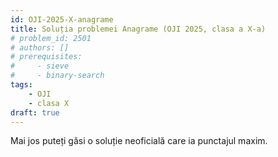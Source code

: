 ```yaml
---
id: OJI-2025-X-anagrame
title: Soluția problemei Anagrame (OJI 2025, clasa a X-a)
# problem_id: 2501
# authors: []
# prerequisites:
#     - sieve
#     - binary-search
tags:
    - OJI
    - clasa X
draft: true
---
```



Mai jos puteți găsi o soluție neoficială care ia punctajul maxim.

```cpp

```
